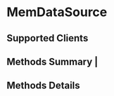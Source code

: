 #  MemDataSource

## **Supported Clients**

## Methods Summary                              |

## Methods Details
